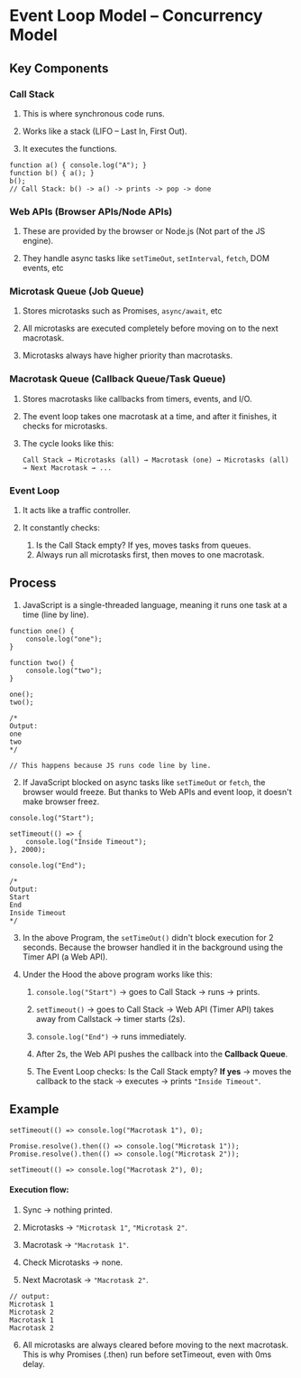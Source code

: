 # Event Loop Model – Concurrency Model

## Key Components

### Call Stack

1. This is where synchronous code runs.

2. Works like a stack (LIFO – Last In, First Out).

3. It executes the functions.

```JS
function a() { console.log("A"); }
function b() { a(); }
b();
// Call Stack: b() -> a() -> prints -> pop -> done
```

### Web APIs (Browser APIs/Node APIs)

1. These are provided by the browser or Node.js (Not part of the JS engine).

2. They handle async tasks like `setTimeOut`, `setInterval`, `fetch`, DOM events, etc

### Microtask Queue (Job Queue)

1. Stores microtasks such as Promises, `async/await`, etc

2. All microtasks are executed completely before moving on to the next macrotask.

3. Microtasks always have higher priority than macrotasks.

### Macrotask Queue (Callback Queue/Task Queue)

1. Stores macrotasks like callbacks from timers, events, and I/O.

2. The event loop takes one macrotask at a time, and after it finishes, it checks for microtasks.

3. The cycle looks like this:

   ```JS
   Call Stack → Microtasks (all) → Macrotask (one) → Microtasks (all) → Next Macrotask → ...

   ```

### Event Loop

1. It acts like a traffic controller.

2. It constantly checks:
   1. Is the Call Stack empty? If yes, moves tasks from queues.
   2. Always run all microtasks first, then moves to one macrotask.

## Process

1. JavaScript is a single-threaded language, meaning it runs one task at a time (line by line).

```JS
function one() {
    console.log("one");
}

function two() {
    console.log("two");
}

one();
two();

/*
Output:
one
two
*/

// This happens because JS runs code line by line.
```

2. If JavaScript blocked on async tasks like `setTimeOut` or `fetch`, the browser would freeze. But thanks to Web APIs and event loop, it doesn't make browser freez.

```JS
console.log("Start");

setTimeout(() => {
    console.log("Inside Timeout");
}, 2000);

console.log("End");

/*
Output:
Start
End
Inside Timeout
*/
```

3. In the above Program, the `setTimeOut()` didn't block execution for 2 seconds. Because the browser handled it in the background using the Timer API (a Web API).

4. Under the Hood the above program works like this:

   1. `console.log("Start")` → goes to Call Stack → runs → prints.

   2. `setTimeout()` → goes to Call Stack → Web API (Timer API) takes away from Callstack → timer starts (2s).

   3. `console.log("End")` → runs immediately.

   4. After 2s, the Web API pushes the callback into the **Callback Queue**.

   5. The Event Loop checks: Is the Call Stack empty? **If yes** → moves the callback to the stack → executes → prints `"Inside Timeout"`.

## Example

```JS
setTimeout(() => console.log("Macrotask 1"), 0);

Promise.resolve().then(() => console.log("Microtask 1"));
Promise.resolve().then(() => console.log("Microtask 2"));

setTimeout(() => console.log("Macrotask 2"), 0);
```

#### **Execution flow**:

1. Sync → nothing printed.

2. Microtasks → `"Microtask 1"`, `"Microtask 2"`.

3. Macrotask → `"Macrotask 1"`.

4. Check Microtasks → none.

5. Next Macrotask → `"Macrotask 2"`.

```JS
// output:
Microtask 1
Microtask 2
Macrotask 1
Macrotask 2
```

6. All microtasks are always cleared before moving to the next macrotask. This is why Promises (.then) run before setTimeout, even with 0ms delay.
